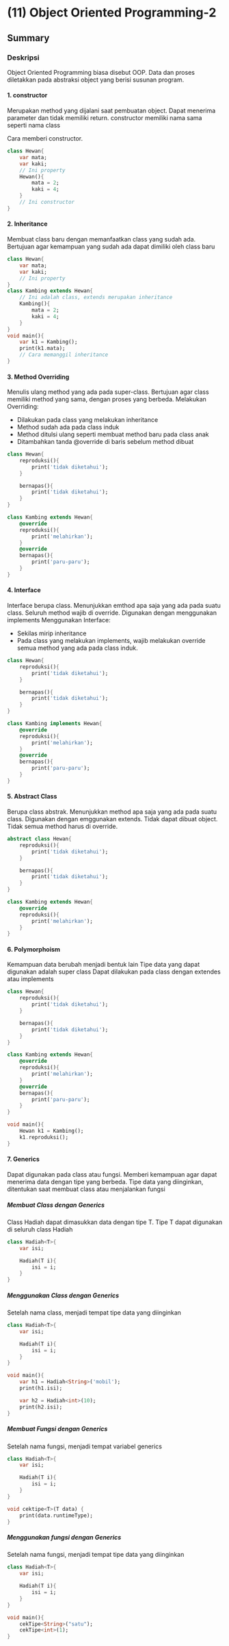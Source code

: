# (11) Object Oriented Programming-2

## Summary

### Deskripsi
Object Oriented Programming biasa disebut OOP. Data dan proses diletakkan pada abstraksi object yang berisi susunan program.

#### 1. constructor
Merupakan method yang dijalani saat pembuatan object. Dapat menerima parameter dan tidak memiliki return. constructor memiliki nama sama seperti nama class

Cara memberi constructor.
```dart
class Hewan{
    var mata;
    var kaki;
    // Ini property
    Hewan(){
        mata = 2;
        kaki = 4;
    }
    // Ini constructor
}
```

#### 2. Inheritance
Membuat class baru dengan memanfaatkan class yang sudah ada. Bertujuan agar kemampuan yang sudah ada dapat dimiliki oleh class baru

```dart
class Hewan{
    var mata;
    var kaki;
    // Ini property
}
class Kambing extends Hewan{
    // Ini adalah class, extends merupakan inheritance
    Kambing(){
        mata = 2;
        kaki = 4;
    }
}
void main(){
    var k1 = Kambing();
    print(k1.mata);
    // Cara memanggil inheritance
}   
```

#### 3. Method Overriding
Menulis ulang method yang ada pada super-class. Bertujuan agar class memiliki method yang sama, dengan proses yang berbeda. Melakukan Overriding:
- Dilakukan pada class yang melakukan inheritance
- Method sudah ada pada class induk
- Method ditulsi ulang seperti membuat method baru pada class anak
- Ditambahkan tanda @override di baris sebelum method dibuat
```dart
class Hewan{
    reproduksi(){
        print('tidak diketahui');
    }

    bernapas(){
        print('tidak diketahui');
    }
}

class Kambing extends Hewan{
    @override
    reproduksi(){
        print('melahirkan');
    }
    @override
    bernapas(){
        print('paru-paru');
    }
}
```

#### 4. Interface
Interface berupa class. Menunjukkan emthod apa saja yang ada pada suatu class. Seluruh method wajib di override. Digunakan dengan menggunakan implements
Menggunakan Interface:
- Sekilas mirip inheritance
- Pada class yang melakukan implements, wajib melakukan override semua method yang ada pada class induk.
```dart
class Hewan{
    reproduksi(){
        print('tidak diketahui');
    }

    bernapas(){
        print('tidak diketahui');
    }
}

class Kambing implements Hewan{
    @override
    reproduksi(){
        print('melahirkan');
    }
    @override
    bernapas(){
        print('paru-paru');
    }
}
```

#### 5. Abstract Class
Berupa class abstrak. Menunjukkan method apa saja yang ada pada suatu class. Digunakan dengan emggunakan extends. Tidak dapat dibuat object. Tidak semua method harus di override.
```dart
abstract class Hewan{
    reproduksi(){
        print('tidak diketahui');
    }

    bernapas(){
        print('tidak diketahui');
    }
}

class Kambing extends Hewan{
    @override
    reproduksi(){
        print('melahirkan');
    }
}
```

#### 6. Polymorphoism
Kemampuan data berubah menjadi bentuk lain
Tipe data yang dapat digunakan adalah super class
Dapat dilakukan pada class dengan extendes atau implements
```dart
class Hewan{
    reproduksi(){
        print('tidak diketahui');
    }

    bernapas(){
        print('tidak diketahui');
    }
}

class Kambing extends Hewan{
    @override
    reproduksi(){
        print('melahirkan');
    }
    @override
    bernapas(){
        print('paru-paru');
    }
}

void main(){
    Hewan k1 = Kambing();
    k1.reproduksi();
}
```

#### 7. Generics
Dapat digunakan pada class atau fungsi. Memberi kemampuan agar dapat menerima data dengan tipe yang berbeda. Tipe data yang diinginkan, ditentukan saat membuat class atau menjalankan fungsi

##### Membuat Class dengan Generics
Class Hadiah dapat dimasukkan data dengan tipe T. Tipe T dapat digunakan di seluruh class Hadiah
```dart
class Hadiah<T>{
    var isi;

    Hadiah(T i){
        isi = i;
    }
}
```

##### Menggunakan Class dengan Generics
Setelah nama class, menjadi tempat tipe data yang diinginkan
```dart
class Hadiah<T>{
    var isi;

    Hadiah(T i){
        isi = i;
    }
}

void main(){
    var h1 = Hadiah<String>('mobil');
    print(h1.isi);

    var h2 = Hadiah<int>(10);
    print(h2.isi);
}
```

##### Membuat Fungsi dengan Generics
Setelah nama fungsi, menjadi tempat variabel generics
```dart
class Hadiah<T>{
    var isi;

    Hadiah(T i){
        isi = i;
    }
}

void cektipe<T>(T data) {
    print(data.runtimeType);
}
```

##### Menggunakan fungsi dengan Generics
Setelah nama fungsi, menjadi tempat tipe data yang diinginkan
```dart
class Hadiah<T>{
    var isi;

    Hadiah(T i){
        isi = i;
    }
}

void main(){
    cekTipe<String>("satu");
    cekTipe<int>(1);
}
```